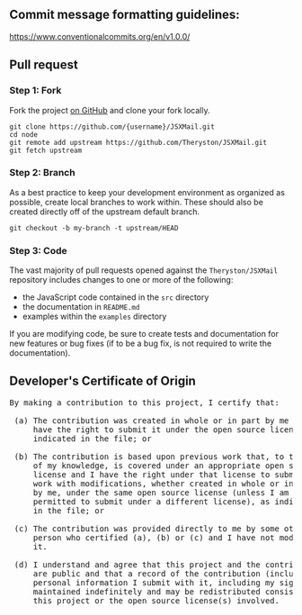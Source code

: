## Commit message formatting guidelines:

https://www.conventionalcommits.org/en/v1.0.0/

## Pull request

### Step 1: Fork

Fork the project [on GitHub](https://github.com/Theryston/JSXMail) and clone your fork locally.

```text
git clone https://github.com/{username}/JSXMail.git
cd node
git remote add upstream https://github.com/Theryston/JSXMail.git
git fetch upstream
```

### Step 2: Branch

As a best practice to keep your development environment as organized as
possible, create local branches to work within. These should also be created
directly off of the upstream default branch.

```text
git checkout -b my-branch -t upstream/HEAD
```

### Step 3: Code

The vast majority of pull requests opened against the `Theryston/JSXMail`
repository includes changes to one or more of the following:

- the JavaScript code contained in the `src` directory
- the documentation in `README.md`
- examples within the `examples` directory

If you are modifying code, be sure to create tests and documentation for new features or bug fixes (if to be a bug fix, is not required to write the documentation).

## Developer's Certificate of Origin

<pre>
By making a contribution to this project, I certify that:

 (a) The contribution was created in whole or in part by me and I
     have the right to submit it under the open source license
     indicated in the file; or

 (b) The contribution is based upon previous work that, to the best
     of my knowledge, is covered under an appropriate open source
     license and I have the right under that license to submit that
     work with modifications, whether created in whole or in part
     by me, under the same open source license (unless I am
     permitted to submit under a different license), as indicated
     in the file; or

 (c) The contribution was provided directly to me by some other
     person who certified (a), (b) or (c) and I have not modified
     it.

 (d) I understand and agree that this project and the contribution
     are public and that a record of the contribution (including all
     personal information I submit with it, including my sign-off) is
     maintained indefinitely and may be redistributed consistent with
     this project or the open source license(s) involved.
</pre>
